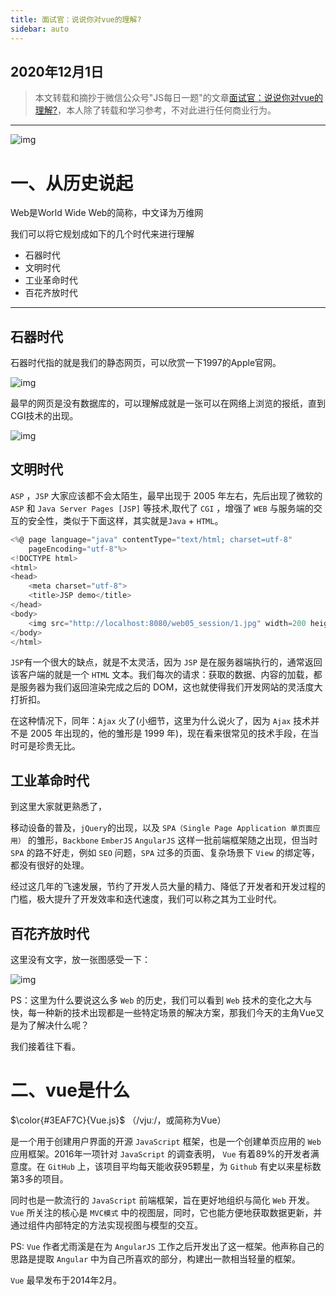 ```yaml
---
title: 面试官：说说你对vue的理解?
sidebar: auto
---
```

## 2020年12月1日
 >本文转载和摘抄于微信公众号"JS每日一题"的文章[面试官：说说你对vue的理解?](https://mp.weixin.qq.com/s/dJ8WPIQ9xtI_SYfxGdUKeg)，本人除了转载和学习参考，不对此进行任何商业行为。
***
<img class="custom" :src="$withBase('/assets/img/img20201201/01如何理解Vue.webp')" alt="img">


# **一、从历史说起**
Web是World Wide Web的简称，中文译为万维网

我们可以将它规划成如下的几个时代来进行理解

+ 石器时代
+ 文明时代
+ 工业革命时代
+ 百花齐放时代
***

## **石器时代**
石器时代指的就是我们的静态网页，可以欣赏一下1997的Apple官网。

<img class="custom" :src="$withBase('/assets/img/img20201201/1997AppleWeb.webp')" alt="img" style="margin:0 auto">

最早的网页是没有数据库的，可以理解成就是一张可以在网络上浏览的报纸，直到CGI技术的出现。

<img class="custom" :src="$withBase('/assets/img/img20201201/1998GoogleWeb.webp')" alt="img" style="margin:0 auto">

## **文明时代**  

`ASP` ，`JSP` 大家应该都不会太陌生，最早出现于 2005 年左右，先后出现了微软的 `ASP` 和 `Java Server Pages [JSP]` 等技术,取代了 `CGI` ，增强了 `WEB` 与服务端的交互的安全性，类似于下面这样，其实就是`Java` + `HTML`。

```JavaScript
<%@ page language="java" contentType="text/html; charset=utf-8"
    pageEncoding="utf-8"%>
<!DOCTYPE html>
<html>
<head>
    <meta charset="utf-8">
    <title>JSP demo</title>
</head>
<body>
    <img src="http://localhost:8080/web05_session/1.jpg" width=200 height=100 />
</body>
</html>
```

`JSP`有一个很大的缺点，就是不太灵活，因为 `JSP` 是在服务器端执行的，通常返回该客户端的就是一个 `HTML` 文本。我们每次的请求：获取的数据、内容的加载，都是服务器为我们返回渲染完成之后的 DOM，这也就使得我们开发网站的灵活度大打折扣。

在这种情况下，同年：`Ajax` 火了(小细节，这里为什么说火了，因为  `Ajax` 技术并不是 2005 年出现的，他的雏形是 1999 年)，现在看来很常见的技术手段，在当时可是珍贵无比。

## **工业革命时代**

到这里大家就更熟悉了，

移动设备的普及，`jQuery`的出现，以及 `SPA（Single Page Application 单页面应用）` 的雏形，`Backbone` `EmberJS` `AngularJS` 这样一批前端框架随之出现，但当时 `SPA` 的路不好走，例如 `SEO` 问题，`SPA` 过多的页面、复杂场景下 `View` 的绑定等，都没有很好的处理。  

经过这几年的飞速发展，节约了开发人员大量的精力、降低了开发者和开发过程的门槛，极大提升了开发效率和迭代速度，我们可以称之其为工业时代。  

## **百花齐放时代**
这里没有文字，放一张图感受一下：  

<img class="custom" :src="$withBase('/assets/img/img20201201/baihuaqifang.webp')" alt="img" style="margin:0 auto">

PS：这里为什么要说这么多 `Web` 的历史，我们可以看到 `Web` 技术的变化之大与快，每一种新的技术出现都是一些特定场景的解决方案，那我们今天的主角Vue又是为了解决什么呢？

我们接着往下看。

# **二、vue是什么**
$\color{#3EAF7C}{Vue.js}$ （/vjuː/，或简称为Vue）

是一个用于创建用户界面的开源 `JavaScript` 框架，也是一个创建单页应用的 `Web` 应用框架。2016年一项针对 `JavaScript` 的调查表明， `Vue` 有着89%的开发者满意度。在 `GitHub` 上，该项目平均每天能收获95颗星，为 `Github` 有史以来星标数第3多的项目。

同时也是一款流行的 `JavaScript` 前端框架，旨在更好地组织与简化 `Web` 开发。`Vue` 所关注的核心是 `MVC模式` 中的视图层，同时，它也能方便地获取数据更新，并通过组件内部特定的方法实现视图与模型的交互。

PS: `Vue` 作者尤雨溪是在为 `AngularJS` 工作之后开发出了这一框架。他声称自己的思路是提取 `Angular` 中为自己所喜欢的部分，构建出一款相当轻量的框架。

`Vue` 最早发布于2014年2月。